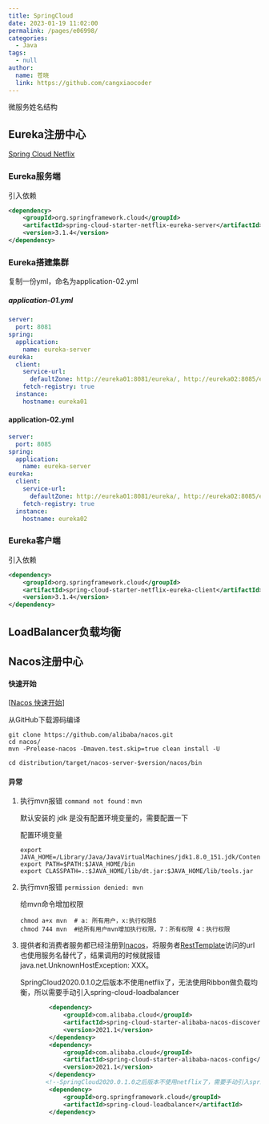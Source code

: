```yaml
---
title: SpringCloud
date: 2023-01-19 11:02:00
permalink: /pages/e06998/
categories: 
  - Java
tags: 
  - null
author: 
  name: 苍晓
  link: https://github.com/cangxiaocoder
---
```

微服务姓名结构





## Eureka注册中心

[Spring Cloud Netflix](https://docs.spring.io/spring-cloud-netflix/docs/current/reference/html/)

### Eureka服务端

引入依赖

```xml
<dependency>
    <groupId>org.springframework.cloud</groupId>
    <artifactId>spring-cloud-starter-netflix-eureka-server</artifactId>
    <version>3.1.4</version>
</dependency>
```

### Eureka搭建集群

复制一份yml，命名为application-02.yml

##### application-01.yml

```yaml
server:
  port: 8081
spring:
  application:
    name: eureka-server
eureka:
  client:
    service-url:
      defaultZone: http://eureka01:8081/eureka/, http://eureka02:8085/eureka/
    fetch-registry: true
  instance:
    hostname: eureka01
```

#### application-02.yml

```yaml
server:
  port: 8085
spring:
  application:
    name: eureka-server
eureka:
  client:
    service-url:
      defaultZone: http://eureka01:8081/eureka/, http://eureka02:8085/eureka/
    fetch-registry: true
  instance:
    hostname: eureka02
```





### Eureka客户端

引入依赖

```xml
<dependency>
    <groupId>org.springframework.cloud</groupId>
    <artifactId>spring-cloud-starter-netflix-eureka-client</artifactId>
    <version>3.1.4</version>
</dependency>
```





## LoadBalancer负载均衡



## Nacos注册中心

#### 快速开始

[[Nacos 快速开始](https://nacos.io/zh-cn/docs/v2/quickstart/quick-start.html)]

从GitHub下载源码编译

```shell
git clone https://github.com/alibaba/nacos.git
cd nacos/
mvn -Prelease-nacos -Dmaven.test.skip=true clean install -U  
 
cd distribution/target/nacos-server-$version/nacos/bin
```

#### 异常

1.   执行mvn报错 `command not found：mvn`

     默认安装的 jdk 是没有配置环境变量的，需要配置一下

     配置环境变量

     ```shell
     export JAVA_HOME=/Library/Java/JavaVirtualMachines/jdk1.8.0_151.jdk/Contents/Home
     export PATH=$PATH:$JAVA_HOME/bin
     export CLASSPATH=.:$JAVA_HOME/lib/dt.jar:$JAVA_HOME/lib/tools.jar
     ```

2.   执行mvn报错 `permission denied: mvn`

     给mvn命令增加权限

     ```shell
     chmod a+x mvn  # a: 所有用户，x:执行权限ß
     chmod 744 mvn  #给所有用户mvn增加执行权限，7：所有权限 4：执行权限
     ```

     

3.   提供者和消费者服务都已经注册到[nacos](https://so.csdn.net/so/search?q=nacos&spm=1001.2101.3001.7020)，将服务者[RestTemplate](https://so.csdn.net/so/search?q=RestTemplate&spm=1001.2101.3001.7020)访问的url也使用服务名替代了，结果调用的时候就报错java.net.UnknownHostException: XXX。

     SpringCloud2020.0.1.0之后版本不使用netflix了，无法使用Ribbon做负载均衡，所以需要手动引入spring-cloud-loadbalancer

     ```xml
             <dependency>
                 <groupId>com.alibaba.cloud</groupId>
                 <artifactId>spring-cloud-starter-alibaba-nacos-discovery</artifactId>
                 <version>2021.1</version>
             </dependency>
             <dependency>
                 <groupId>com.alibaba.cloud</groupId>
                 <artifactId>spring-cloud-starter-alibaba-nacos-config</artifactId>
                 <version>2021.1</version>
             </dependency>
            <!--SpringCloud2020.0.1.0之后版本不使用netflix了，需要手动引入spring-cloud-loadbalancer-->
             <dependency>
                 <groupId>org.springframework.cloud</groupId>
                 <artifactId>spring-cloud-loadbalancer</artifactId>
             </dependency>
     ```

     

